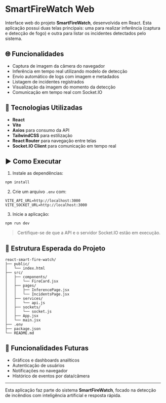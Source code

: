 # SmartFireWatch Web

Interface web do projeto **SmartFireWatch**, desenvolvida em React. Esta aplicação possui duas telas principais: uma para realizar inferência (captura e detecção de fogo) e outra para listar os incidentes detectados pelo sistema.

## 🌐 Funcionalidades

- Captura de imagem da câmera do navegador
- Inferência em tempo real utilizando modelo de detecção
- Envio automático de logs com imagem e metadados
- Listagem de incidentes registrados
- Visualização da imagem do momento da detecção
- Comunicação em tempo real com Socket.IO

## 🧱 Tecnologias Utilizadas

- **React**
- **Vite**
- **Axios** para consumo da API
- **TailwindCSS** para estilização
- **React Router** para navegação entre telas
- **Socket.IO Client** para comunicação em tempo real

## ▶️ Como Executar

1. Instale as dependências:

```bash
npm install
```

2. Crie um arquivo `.env` com:

```env
VITE_API_URL=http://localhost:3000
VITE_SOCKET_URL=http://localhost:3000
```

3. Inicie a aplicação:

```bash
npm run dev
```

> Certifique-se de que a API e o servidor Socket.IO estão em execução.

## 📁 Estrutura Esperada do Projeto

```
react-smart-fire-watch/
├── public/
│   └── index.html
├── src/
│   ├── components/
│   │   └── FireCard.jsx
│   ├── pages/
│   │   ├── InferencePage.jsx
│   │   └── IncidentsPage.jsx
│   ├── services/
│   │   └── api.js
│   ├── sockets/
│   │   └── socket.js
│   ├── App.jsx
│   └── main.jsx
├── .env
├── package.json
└── README.md
```

## 🚧 Funcionalidades Futuras

- Gráficos e dashboards analíticos
- Autenticação de usuários
- Notificações no navegador
- Histórico de eventos por data/câmera


---

Esta aplicação faz parte do sistema **SmartFireWatch**, focado na detecção de incêndios com inteligência artificial e resposta rápida.